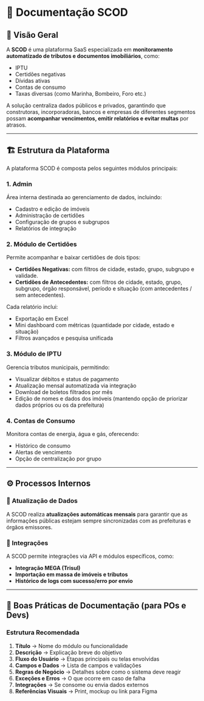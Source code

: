 
# 🧭 Documentação SCOD

## 📘 Visão Geral
A **SCOD** é uma plataforma SaaS especializada em **monitoramento automatizado de tributos e documentos imobiliários**, como:
- IPTU
- Certidões negativas
- Dívidas ativas
- Contas de consumo
- Taxas diversas (como Marinha, Bombeiro, Foro etc.)

A solução centraliza dados públicos e privados, garantindo que construtoras, incorporadoras, bancos e empresas de diferentes segmentos possam **acompanhar vencimentos, emitir relatórios e evitar multas** por atrasos.

---

## 🏗 Estrutura da Plataforma
A plataforma SCOD é composta pelos seguintes módulos principais:

### 1. **Admin**
Área interna destinada ao gerenciamento de dados, incluindo:
- Cadastro e edição de imóveis
- Administração de certidões
- Configuração de grupos e subgrupos
- Relatórios de integração

### 2. **Módulo de Certidões**
Permite acompanhar e baixar certidões de dois tipos:
- **Certidões Negativas:** com filtros de cidade, estado, grupo, subgrupo e validade.
- **Certidões de Antecedentes:** com filtros de cidade, estado, grupo, subgrupo, órgão responsável, período e situação (com antecedentes / sem antecedentes).

Cada relatório inclui:
- Exportação em Excel
- Mini dashboard com métricas (quantidade por cidade, estado e situação)
- Filtros avançados e pesquisa unificada

### 3. **Módulo de IPTU**
Gerencia tributos municipais, permitindo:
- Visualizar débitos e status de pagamento
- Atualização mensal automatizada via integração
- Download de boletos filtrados por mês
- Edição de nomes e dados dos imóveis (mantendo opção de priorizar dados próprios ou os da prefeitura)

### 4. **Contas de Consumo**
Monitora contas de energia, água e gás, oferecendo:
- Histórico de consumo
- Alertas de vencimento
- Opção de centralização por grupo

---

## ⚙️ Processos Internos

### 🧩 Atualização de Dados
A SCOD realiza **atualizações automáticas mensais** para garantir que as informações públicas estejam sempre sincronizadas com as prefeituras e órgãos emissores.

### 🧠 Integrações
A SCOD permite integrações via API e módulos específicos, como:
- **Integração MEGA (Trisul)**
- **Importação em massa de imóveis e tributos**
- **Histórico de logs com sucesso/erro por envio**

---

## 🧰 Boas Práticas de Documentação (para POs e Devs)

### Estrutura Recomendada
1. **Título** → Nome do módulo ou funcionalidade  
2. **Descrição** → Explicação breve do objetivo  
3. **Fluxo do Usuário** → Etapas principais ou telas envolvidas  
4. **Campos e Dados** → Lista de campos e validações  
5. **Regras de Negócio** → Detalhes sobre como o sistema deve reagir  
6. **Exceções e Erros** → O que ocorre em caso de falha  
7. **Integrações** → Se consome ou envia dados externos  
8. **Referências Visuais** → Print, mockup ou link para Figma  
